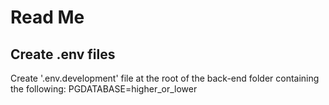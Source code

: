 # Read Me

## Create .env files
Create '.env.development' file  at the root of the back-end folder containing the following: PGDATABASE=higher_or_lower
